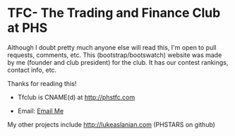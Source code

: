 TFC- The Trading and Finance Club at PHS
===

Although I doubt pretty much anyone else will read this, I'm open to pull requests, comments, etc. This (bootstrap/bootswatch)
website was made by me (founder and club president) for the club. It has our contest rankings, contact info, etc.

Thanks for reading this!


- Tfclub is CNAME(d) at http://phstfc.com

- Email: <a href="mailto:luke@lukeaslanian.com">Email Me</a> 

My other projects include http://lukeaslanian.com (PHSTARS on github)
